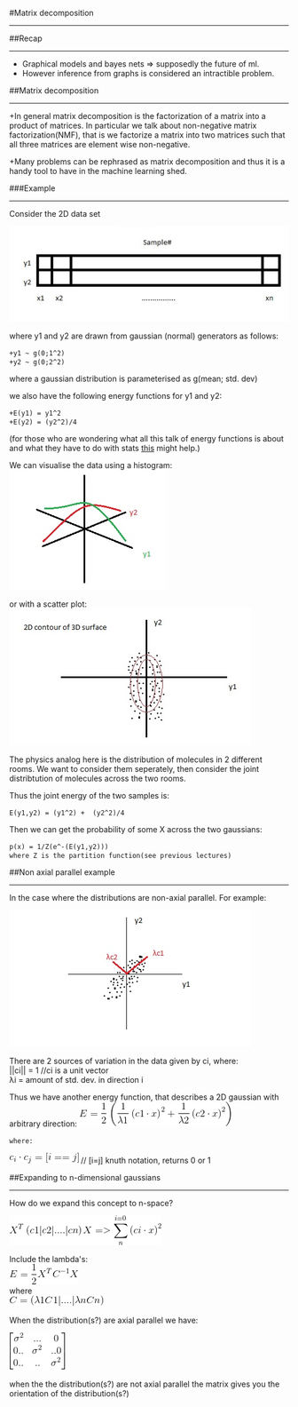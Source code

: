 #Matrix decomposition
___

##Recap
___
+ Graphical models and bayes nets => supposedly the future of ml.
+ However inference from graphs is considered an intractible problem.



##Matrix decomposition 
___

+In general matrix decomposition is the factorization of a matrix into a product of matrices. In particular we talk about non-negative matrix 
factorization(NMF), that is we factorize a matrix into two matrices such that all three matrices are element wise non-negative.

+Many problems can be rephrased as matrix decomposition and thus it is a handy tool to have in the machine learning shed.

###Example
___
Consider the 2D data set 

![Alt text](images/lecture-18/2DData.jpg)

where y1 and y2 are drawn from gaussian (normal) generators as follows:  

	+y1 ~ g(0;1^2)
	+y2 ~ g(0;2^2)

where a gaussian distribution is parameterised as g(mean; std. dev)

we also have the following energy functions for y1 and y2:  

	+E(y1) = y1^2
	+E(y2) = (y2^2)/4

(for those who are wondering what all this talk of energy functions is about and what they have to do with stats [this](http://www.askamathematician.com/2010/02/q-whats-so-special-about-the-gaussian-distribution-a-k-a-a-normal-distribution-or-bell-curve) might help.)

We can visualise the data using a histogram:  
![Alt text](images/lecture-18/hist.jpg)
  

or with a scatter plot:  
![Alt text](images/lecture-18/scatter.jpg) 


The physics analog here is the distribution of molecules in 2 different rooms. We want to consider them seperately, then consider the joint distribtution of molecules across the two rooms. 
  
Thus the joint energy of the two samples is:  
  
 	E(y1,y2) = (y1^2) +  (y2^2)/4  

Then we can get the probability of some X across the two gaussians:  

	p(x) = 1/Z(e^-(E(y1,y2)))  
	where Z is the partition function(see previous lectures)  

##Non axial parallel example 
___  
In the case where the distributions are non-axial parallel. For example:  

![Alt text](images/lecture-18/nonaxialp.jpg)  
  
There are 2 sources of variation in the data given by ci, where:  
	||ci|| = 1 //ci is a unit vector  
	 λi = amount of std. dev. in direction i

Thus we have another energy function, that describes a 2D gaussian with arbitrary direction:
	![Alt text](images/lecture-18/2dgaussenergy.gif)  

	where:  
![Alt text](images/lecture-18/orthovectconstrain.gif)   // [i=j] knuth notation, returns 0 or 1

##Expanding to n-dimensional gaussians
___  
  
How do we expand this concept to n-space?  

![Alt text](images/lecture-18/ndimengaussianorientation.gif)


Include the lambda's:  
![Alt text](images/lecture-18/ndimenlambdas.gif)  
where  
![Alt text](images/lecture-18/C.gif)  
  

When the distribution(s?) are axial parallel we have: 

![Alt text](images/lecture-18/axialpmatrix.gif)  
  
when the the distribution(s?) are not axial parallel the matrix gives you the orientation of the distribution(s?)


